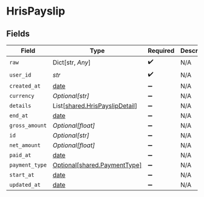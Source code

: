 # HrisPayslip


## Fields

| Field                                                                      | Type                                                                       | Required                                                                   | Description                                                                |
| -------------------------------------------------------------------------- | -------------------------------------------------------------------------- | -------------------------------------------------------------------------- | -------------------------------------------------------------------------- |
| `raw`                                                                      | Dict[str, *Any*]                                                           | :heavy_check_mark:                                                         | N/A                                                                        |
| `user_id`                                                                  | *str*                                                                      | :heavy_check_mark:                                                         | N/A                                                                        |
| `created_at`                                                               | [date](https://docs.python.org/3/library/datetime.html#date-objects)       | :heavy_minus_sign:                                                         | N/A                                                                        |
| `currency`                                                                 | *Optional[str]*                                                            | :heavy_minus_sign:                                                         | N/A                                                                        |
| `details`                                                                  | List[[shared.HrisPayslipDetail](../../models/shared/hrispayslipdetail.md)] | :heavy_minus_sign:                                                         | N/A                                                                        |
| `end_at`                                                                   | [date](https://docs.python.org/3/library/datetime.html#date-objects)       | :heavy_minus_sign:                                                         | N/A                                                                        |
| `gross_amount`                                                             | *Optional[float]*                                                          | :heavy_minus_sign:                                                         | N/A                                                                        |
| `id`                                                                       | *Optional[str]*                                                            | :heavy_minus_sign:                                                         | N/A                                                                        |
| `net_amount`                                                               | *Optional[float]*                                                          | :heavy_minus_sign:                                                         | N/A                                                                        |
| `paid_at`                                                                  | [date](https://docs.python.org/3/library/datetime.html#date-objects)       | :heavy_minus_sign:                                                         | N/A                                                                        |
| `payment_type`                                                             | [Optional[shared.PaymentType]](../../models/shared/paymenttype.md)         | :heavy_minus_sign:                                                         | N/A                                                                        |
| `start_at`                                                                 | [date](https://docs.python.org/3/library/datetime.html#date-objects)       | :heavy_minus_sign:                                                         | N/A                                                                        |
| `updated_at`                                                               | [date](https://docs.python.org/3/library/datetime.html#date-objects)       | :heavy_minus_sign:                                                         | N/A                                                                        |